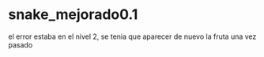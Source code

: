 # snake_mejorado0.1
el error estaba en el nivel 2, se tenia que aparecer de nuevo la fruta una vez pasado
